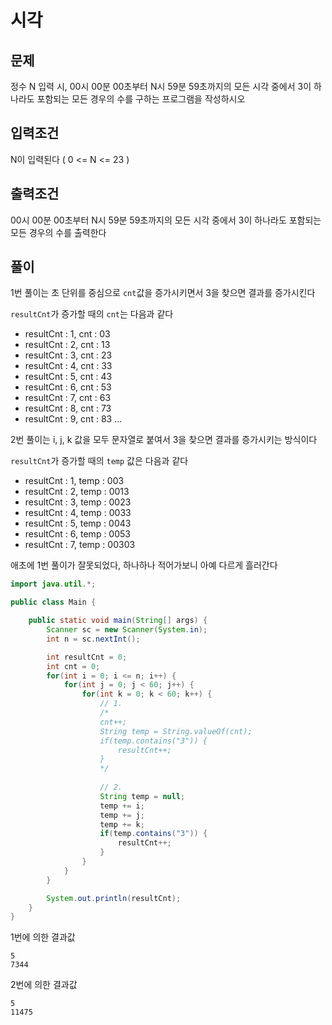 # 시각

## 문제

정수 N 입력 시, 00시 00분 00초부터 N시 59분 59초까지의 모든 시각 중에서 3이 하나라도 포함되는 모든 경우의 수를 구하는 프로그램을 작성하시오

## 입력조건

N이 입력된다 ( 0 <= N <= 23 )

## 출력조건

00시 00분 00초부터 N시 59분 59초까지의 모든 시각 중에서 3이 하나라도 포함되는 모든 경우의 수를 출력한다

## 풀이

1번 풀이는 초 단위를 중심으로 `cnt`값을 증가시키면서 3을 찾으면 결과를 증가시킨다

`resultCnt`가 증가할 때의 `cnt`는 다음과 같다

- resultCnt : 1, cnt : 03
- resultCnt : 2, cnt : 13
- resultCnt : 3, cnt : 23
- resultCnt : 4, cnt : 33
- resultCnt : 5, cnt : 43
- resultCnt : 6, cnt : 53
- resultCnt : 7, cnt : 63
- resultCnt : 8, cnt : 73
- resultCnt : 9, cnt : 83
...


2번 풀이는 i, j, k 값을 모두 문자열로 붙여서 3을 찾으면 결과를 증가시키는 방식이다

`resultCnt`가 증가할 때의 `temp` 값은 다음과 같다

- resultCnt : 1, temp : 003
- resultCnt : 2, temp : 0013
- resultCnt : 3, temp : 0023
- resultCnt : 4, temp : 0033
- resultCnt : 5, temp : 0043
- resultCnt : 6, temp : 0053
- resultCnt : 7, temp : 00303

애초에 1번 풀이가 잘못되었다, 하나하나 적어가보니 아예 다르게 흘러간다

```java
import java.util.*;

public class Main {

    public static void main(String[] args) {
        Scanner sc = new Scanner(System.in);
        int n = sc.nextInt();

        int resultCnt = 0;
        int cnt = 0;
        for(int i = 0; i <= n; i++) {
            for(int j = 0; j < 60; j++) {
                for(int k = 0; k < 60; k++) {
                    // 1.
                    /*
                    cnt++;
                    String temp = String.valueOf(cnt);
                    if(temp.contains("3")) {
                        resultCnt++;
                    }
                    */
                     
                    // 2.
                    String temp = null;
                    temp += i;
                    temp += j;
                    temp += k;
                    if(temp.contains("3")) {
                        resultCnt++;
                    } 
                }
            }
        }

        System.out.println(resultCnt);
    }
}
```

1번에 의한 결과값
```
5
7344
```

2번에 의한 결과값
```
5
11475
```